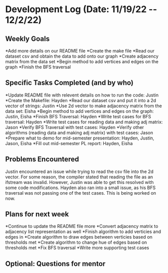 # Development Log (Date: 11/19/22 -- 12/2/22)

## Weekly Goals

*Add more details on our README file
*Create the make file
*Read our dataset csv and obtain the data to add onto our graph
*Create adjacency matrix from the data set
*Begin method to add vertices and edges on the graph
*Finish the BFS traversal

## Specific Tasks Completed (and by who)

*Update README file with relevent details on how to run the code: Justin
*Create the Makefile: Hayden
*Read our dataset csv and put it into a 2d vector of strings: Justin
*Use 2d vector to make adjacency matrix from the data set: Eisha
*Begin method to add vertices and edges on the graph: Justin, Eisha
*Finish BFS Traversal: Hayden
*Write test cases for BFS traversal: Hayden
*Write test cases for reading data and making adj matrix: Jason
*Verify BFS Traversal with test cases: Hayden
*Verify other algorithms (reading data and making adj matrix) with test cases: Jason
*Prepare what to demo for mid-semester presentation: Hayden, Justin, Jason, Eisha
*Fill out mid-semester PL report: Hayden, Eisha

## Problems Encountered 
Justin encountered an issue while trying to read the csv file into the 2d vector. For some reason, the compiler stated that reading the file as an ifstream was invalid. However, Justin was able to get this resolved with some code modifications. Hayden also ran into a small issue, as his BFS traversal was not passing one of the test cases. This is being worked on now.

## Plans for next week
*Continue to update the README file more
*Convert adjacency matrix to adjacency list representation as well
*Finish algorithm to add verticies and edges in
*Create algorithm to draw edges between verticies based on thresholds met
*Create algorithm to change hue of edges based on thresholds met
*Fix BFS traversal
*Write more supporting test cases


## Optional: Questions for mentor